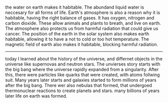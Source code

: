 the water on earth makes it habitable. The abundand liquid water is neccesary for all forms of life. Earth's atmosphere is also a reason why it is habitable, having the right balance of gases. It has oxygen, nitrogen and carbon dioxide. These allow animals and plants to breath, and live on earth. The atmosphere also protects us from harmful radiation that could give us cancer. The position of the earth in the solar system also makes earth habitable, allowing it to have a not to cold or too hot temperature. The magnetic field of earth also makes it habitable, blocking harmful radiation.



---


today I learned about the history of the universe, and differnet objects in the universe like supernovas and neutron stars. The unvierses story starts with the big bang where the universe rapidly expanded from a singularity. After this, there were particles like quarks that were created, with atoms follwing suit. Many years later starts and galaxies started to form millions of years after the big bang. There wer also nebulas that formed, that undergoed thermonuclear reactions to create planets and stars. many billions of years later life on earth was formed.